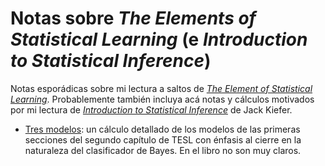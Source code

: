 # Notas sobre _The Elements of Statistical Learning_ (e _Introduction to Statistical Inference_)

Notas esporádicas sobre mi lectura a saltos de [_The Element of Statistical Learning_](http://statweb.stanford.edu/~tibs/ElemStatLearn/). Probablemente también incluya acá notas y cálculos motivados por mi lectura de [_Introduction to Statistical Inference_](http://link.springer.com/book/10.1007%2F978-1-4613-9578-2) de Jack Kiefer.

* [Tres modelos](http://finiterank.github.io/TESL/tresmodelos.html): un cálculo detallado de los modelos de las primeras secciones del segundo capítulo de TESL con énfasis al cierre en la naturaleza del clasificador de Bayes. En el libro no son muy claros. 
